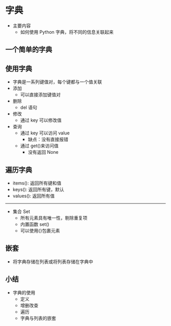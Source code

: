 # 字典

- 主要内容
  - 如何使用 Python 字典，将不同的信息关联起来

## 一个简单的字典

## 使用字典

- 字典是一系列键值对，每个键都与一个值关联
- 添加
  - 可以直接添加键值对
- 删除
  - del 语句
- 修改
  - 通过 key 可以修改值
- 查询
  - 通过 key 可以访问 value
    - 缺点：没有直接报错
  - 通过 get()来访问值
    - 没有返回 None

## 遍历字典

- items(): 返回所有键和值
- keys(): 返回所有键，默认
- values(): 返回所有值

---

- 集合 Set
  - 所有元素具有唯一性，剔除重复项
  - 内置函数 set()
  - 可以使用{}包裹元素

## 嵌套

- 将字典存储在列表或将列表存储在字典中

## 小结

- 字典的使用
  - 定义
  - 增删改查
  - 遍历
  - 字典与列表的嵌套
